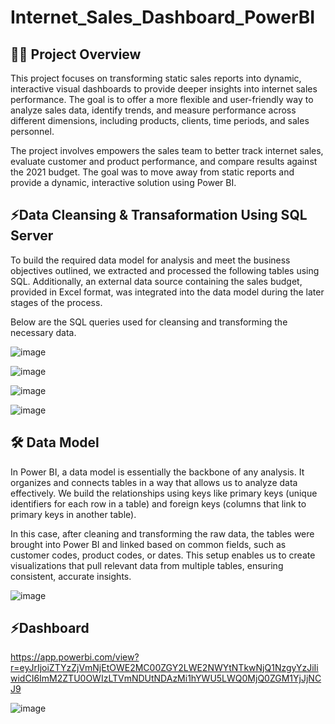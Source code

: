 # Internet_Sales_Dashboard_PowerBI

👩‍💻 Project Overview
-----------------
This project focuses on transforming static sales reports into dynamic, interactive visual dashboards to provide deeper insights into internet sales performance. The goal is to offer a more flexible and user-friendly way to analyze sales data, identify trends, and measure performance across different dimensions, including products, clients, time periods, and sales personnel.

The project involves empowers the sales team to better track internet sales, evaluate customer and product performance, and compare results against the 2021 budget. The goal was to move away from static reports and provide a dynamic, interactive solution using Power BI.

⚡️Data Cleansing & Transaformation Using SQL Server
------------------------------------------------------
To build the required data model for analysis and meet the business objectives outlined, we extracted and processed the following tables using SQL.
Additionally, an external data source containing the sales budget, provided in Excel format, was integrated into the data model during the later stages of the process.

Below are the SQL queries used for cleansing and transforming the necessary data.

![image](https://github.com/user-attachments/assets/63a65be4-e212-4a96-97ad-7de2a4f76576)

![image](https://github.com/user-attachments/assets/dcdff800-6afa-44e7-9331-ef4b6092015a)

![image](https://github.com/user-attachments/assets/a64f1c22-df0a-4bbc-8c24-41d0f63e18eb)

![image](https://github.com/user-attachments/assets/caa45937-5db7-4038-93a3-5b1ec25faaa3)

🛠 Data Model
---------------
In Power BI, a data model is essentially the backbone of any analysis. It organizes and connects tables in a way that allows us to analyze data effectively. We build the relationships using keys like primary keys (unique identifiers for each row in a table) and foreign keys (columns that link to primary keys in another table).

In this case, after cleaning and transforming the raw data, the tables were brought into Power BI and linked based on common fields, such as customer codes, product codes, or dates. This setup enables us to create visualizations that pull relevant data from multiple tables, ensuring consistent, accurate insights.

![image](https://github.com/user-attachments/assets/355e6943-2a52-4f93-9b24-0e4091e498e3)

⚡️Dashboard
----------------
https://app.powerbi.com/view?r=eyJrIjoiZTYzZjVmNjEtOWE2MC00ZGY2LWE2NWYtNTkwNjQ1NzgyYzJiIiwidCI6ImM2ZTU0OWIzLTVmNDUtNDAzMi1hYWU5LWQ0MjQ0ZGM1YjJjNCJ9


![image](https://github.com/user-attachments/assets/0058c4e4-5d92-465e-9fb8-a0d0c205a657)






